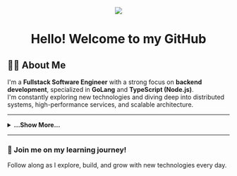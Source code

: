 <p align="center">
  <a href="https://skillicons.dev">   
    <img src="https://skillicons.dev/icons?i=arch" />
  </a>
</p>

<h1 align="center">Hello! Welcome to my GitHub</h1>

## 👨‍💻 About Me

I'm a **Fullstack Software Engineer** with a strong focus on **backend development**, specialized in **GoLang** and **TypeScript (Node.js)**.  
I'm constantly exploring new technologies and diving deep into distributed systems, high-performance services, and scalable architecture.

---
<details>
  <summary><strong>...Show More...</strong></summary>
  <br>
  <details>
  <summary><strong>📊 GitHub Stats</strong></summary>
  
  <p align="center">
    <a href="https://github.com/Miki000000">
      <picture>
        <source
          srcset="https://github-readme-stats.vercel.app/api?username=Miki000000&show_icons=true&theme=dark&hide_title=true"
          media="(prefers-color-scheme: dark)"
        />
        <source
          srcset="https://github-readme-stats.vercel.app/api?username=Miki000000&show_icons=true&theme=default&hide_title=true"
          media="(prefers-color-scheme: light), (prefers-color-scheme: no-preference)"
        />
        <img height="180" src="https://github-readme-stats.vercel.app/api?username=Miki000000&show_icons=true&hide_title=true" />
      </picture>
    </a>
    <a href="https://github.com/Miki000000">
      <picture>
        <source
          srcset="https://github-readme-stats.vercel.app/api/top-langs/?username=Miki000000&layout=donut&langs_count=8&theme=dark"
          media="(prefers-color-scheme: dark)"
        />
        <source
          srcset="https://github-readme-stats.vercel.app/api/top-langs/?username=Miki000000&layout=donut&langs_count=8&theme=default"
          media="(prefers-color-scheme: light), (prefers-color-scheme: no-preference)"
        />
        <img height="180" src="https://github-readme-stats.vercel.app/api/top-langs/?username=Miki000000&layout=donut&langs_count=8" />
      </picture>
    </a>
  </p>
  
  </details>
  
  
  <details>
  <summary><strong>💻 Tech Stack</strong></summary>
  
  [![Tech Stack](https://skillicons.dev/icons?i=go,ts,nextjs,vite,nodejs,bun&theme=dark)](https://skillicons.dev)
  
  </details>
  
  
  <details>
  <summary><strong>🛠 Tools & IDEs</strong></summary>
  
  🖥️ **IDEs:**  
  [![IDEs](https://skillicons.dev/icons?i=vscode,idea,rider&theme=dark)](https://skillicons.dev)
  
  🖥️ **Operating Systems:**  
  [![OS](https://skillicons.dev/icons?i=arch,ubuntu,debian&theme=dark)](https://skillicons.dev)
  
  🧰 **Tools & Platforms:**  
  [![Tools](https://skillicons.dev/icons?i=docker,kubernetes,githubactions,kafka,rabbitmq&theme=dark)](https://skillicons.dev)
  
  </details>
  
  
  <details>
  <summary><strong>🗄️ Databases & Caching</strong></summary>
  
  **Databases:**  
  [![Databases](https://skillicons.dev/icons?i=postgres,sqlite&theme=dark)](https://skillicons.dev)
  
  **Caching / Realtime:**  
  [![Caching](https://skillicons.dev/icons?i=redis&theme=dark)](https://skillicons.dev)
  
  </details>
  
  
  <details>
  <summary><strong>🎯 Goals for This Year</strong></summary>
  
  📌 **Currently Learning:**  
  [![Learning](https://skillicons.dev/icons?i=terraform,aws,azure&theme=dark)](https://skillicons.dev)
  
  🎉 **For Fun:**  
  [![Fun](https://skillicons.dev/icons?i=elixir,rust,zig&theme=dark)](https://skillicons.dev)
  
  </details>
  
</details>

---

### 🚀 Join me on my learning journey!
Follow along as I explore, build, and grow with new technologies every day.
